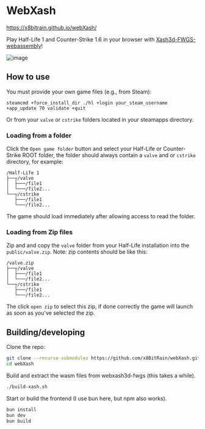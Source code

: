 # WebXash

https://x8bitrain.github.io/webXash/

Play Half-Life 1 and Counter-Strike 1.6 in your browser with [Xash3d-FWGS-webassembly](https://github.com/yohimik/webxash3d-fwgs)!

![image](https://github.com/user-attachments/assets/46d9265a-8e1a-4f80-8419-f7b04aa7925b)


## How to use

You must provide your own game files (e.g., from Steam):

```shell
steamcmd +force_install_dir ./hl +login your_steam_username +app_update 70 validate +quit
```

Or from your `valve` or `cstrike` folders located in your steamapps directory.

### Loading from a folder

Click the `Open game folder` button and select your Half-Life or Counter-Strike ROOT folder, the folder should always contain a `valve` and or `cstrike` directory, for example:

```shell
/Half-Life 1
├──┬/valve                  
│  ├───/file1           
│  └───/file2...  
└──┬/cstrike                  
   ├───/file1           
   └───/file2...  
```

The game should load immediately after allowing access to read the folder.

### Loading from Zip files

Zip and and copy the `valve` folder from your Half-Life installation into the `public/valve.zip`.
Note: zip contents should be like this:
```shell
/valve.zip
├──┬/valve                  
│  ├───/file1           
│  └───/file2...  
└──┬/cstrike                  
   ├───/file1           
   └───/file2...  
```

The click `open zip` to select this zip, if done correctly the game will launch as soon as you've selected the zip.


## Building/developing
Clone the repo:

```bash
git clone --recurse-submodules https://github.com/x8BitRain/webXash.git
cd webXash
```

Build and extract the wasm files from webxash3d-fwgs (this takes a while).

```bash
./build-xash.sh
```

Start or build the frontend (I use bun here, but npm also works).

```bash
bun install
bun dev
bun build
```
